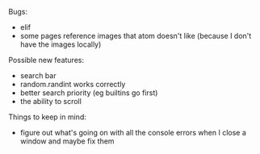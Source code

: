 Bugs:
- elif
- some pages reference images that atom doesn't like (because I don't have the images locally)

Possible new features:
- search bar
- random.randint works correctly
- better search priority (eg builtins go first)
- the ability to scroll

Things to keep in mind:
- figure out what's going on with all the console errors when I close a window and maybe fix them
